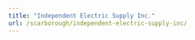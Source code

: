 ```yaml
---
title: "Independent Electric Supply Inc."
url: /scarborough/independent-electric-supply-inc/
---
```

